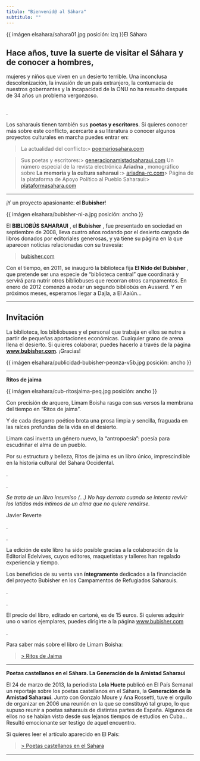 ```yaml
---
titulo: "Bienvenid@ al Sáhara"
subtitulo: ""
---
```

{{ imágen elsahara/sahara01.jpg posición: izq }}El Sáhara

## Hace años, tuve la suerte de visitar el Sáhara y de conocer a hombres,
mujeres y niños que viven en un desierto terrible. Una inconclusa
descolonización, la invasión de un país extranjero, la contumacia de nuestros
gobernantes y la incapacidad de la ONU no ha resuelto después de 34 años un
problema vergonzoso.
##

.

Los saharauis tienen también sus **poetas y escritores**. Si quieres conocer
más sobre este conflicto, acercarte a su literatura o conocer algunos
proyectos culturales en marcha puedes entrar en:

> La actualidad del conflicto:>
[poemariosahara.com](http://poemariosahara.blogspot.com)

> Sus poetas y escritores:>
[generacionamistadsaharaui.com](http://generaciondelaamistad.blogspot.com)
> Un número especial de la revista electrónica **Ariadna** , monográfico sobre
**La memoria y la cultura saharaui** :>
[ariadna-rc.com](http://www.ariadna-rc.com/numero25/sahara/sahara.htm)>
Página de la plataforma de Apoyo Político al Pueblo Saharaui:>
[plataformasahara.com](http://www.plataformasahara.com)
* * *

¡Y un proyecto apasionante: **el Bubisher**!

{{ imágen elsahara/bubisher-ni-a.jpg posición: ancho }}

El **BIBLIOBÚS SAHARAUI** , el **Bubisher** , fue presentado en sociedad en
septiembre de 2008, lleva cuatro años rodando por el desierto cargado de
libros donados por editoriales generosas, y ya tiene su página en la que
aparecen noticias relacionadas con su travesía:

> [bubisher.com](http://bubisher.blogspot.com/)

Con el tiempo, en 2011, se inauguró la biblioteca fija **El Nido del
Bubisher** , que pretende ser una especie de “biblioteca central” que
coordinará y servirá para nutrir otros bibliobuses que recorran otros
campamentos. En enero de 2012 comenzó a rodar un segundo bibliobús en
Ausserd. Y en próximos meses, esperamos llegar a Dajla, a El Aaiún…

* * *

## Invitación

La biblioteca, los bibliobuses y el personal que trabaja en ellos se nutre a
partir de pequeñas aportaciones económicas. Cualquier grano de arena llena el
desierto. Si quieres colaborar, puedes hacerlo a través de la página
**www.bubisher.com**. ¡Gracias!

{{ imágen elsahara/publicidad-bubisher-peonza-v5b.jpg posición: ancho }}

* * *

**Ritos de jaima**

{{ imágen elsahara/cub-ritosjaima-peq.jpg posición: ancho }}

Con precisión de arquero, Limam Boisha rasga con sus versos la membrana del
tiempo en “Ritos de jaima”.

Y de cada desgarro poético brota una prosa limpia y sencilla, fraguada en las
raíces profundas de la vida en el desierto.

Limam casi inventa un género nuevo, la “antropoesía”: poesía para escudriñar
el alma de un pueblo.

Por su estructura y belleza, Ritos de jaima es un libro único, imprescindible
en la historia cultural del Sahara Occidental.

.

.

_Se trata de un libro insumiso (...) No hay derrota cuando se intenta revivir
los latidos más íntimos de un alma que no quiere rendirse._

Javier Reverte

.

.

La edición de este libro ha sido posible gracias a la colaboración de la
Editorial Edelvives, cuyos editores, maquetistas y talleres han regalado
experiencia y tiempo.

Los beneficios de su venta van **íntegramente** dedicados a la financiación
del proyecto Bubisher en los Campamentos de Refugiados Saharauis.

.

.

El precio del libro, editado en cartoné, es de 15 euros. Si quieres adquirir
uno o varios ejemplares, puedes dirigirte a la página www.bubisher.com

.

Para saber más sobre el libro de Limam Boisha:

> [> Ritos de Jaima](http://www.ricardogomez.com/mislibros/ritosdejaima)
* * *

**Poetas castellanos en el Sáhara. La Generación de la Amistad Saharaui**

El 24 de marzo de 2013, la periodista **Lola Huete** publicó en El País
Semanal un reportaje sobre los poetas castellanos en el Sáhara, la
**Generación de la Amistad Saharaui**. Junto con Gonzalo Moure y Ana
Rossetti, tuve el orgullo de organizar en 2006 una reunión en la que se
constituyó tal grupo, lo que supuso reunir a poetas saharauis de distintas
partes de España. Algunos de ellos no se habían visto desde sus lejanos
tiempos de estudios en Cuba… Resultó emocionante ser testigo de aquel
encuentro.

Si quieres leer el artículo aparecido en El País:

> [> Poetas castellanos en el
Sahara](http://www.ricardogomez.com/paraleer/poetassaharauis)
* * *
